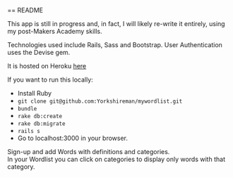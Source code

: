 == README

This app is still in progress and, in fact, I will likely re-write it entirely, using my post-Makers Academy skills.

Technologies used include Rails, Sass and Bootstrap. User Authentication uses the Devise gem.

It is hosted on Heroku [here](https://fathomless-stream-7071.herokuapp.com/)

If you want to run this locally:
- Install Ruby
- `git clone git@github.com:Yorkshireman/mywordlist.git`
- `bundle`
- `rake db:create`
- `rake db:migrate`
- `rails s`
- Go to localhost:3000 in your browser.
  
Sign-up and add Words with definitions and categories.  
In your Wordlist you can click on categories to display only words with that category.
